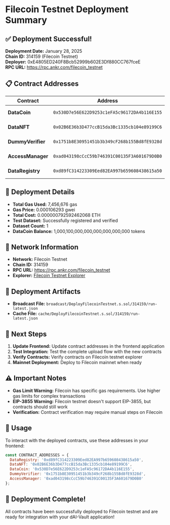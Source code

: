 # Filecoin Testnet Deployment Summary

## ✅ Deployment Successful!

**Deployment Date:** January 28, 2025  
**Chain ID:** 314159 (Filecoin Testnet)  
**Deployer:** 0xE4805ED240F8Bcb52999b602E3Df880CC767fceE  
**RPC URL:** https://rpc.ankr.com/filecoin_testnet  

## 📋 Contract Addresses

| Contract | Address | Status |
|----------|---------|--------|
| **DataCoin** | `0x530D7e56E622D9253c1eFA5c96172DA4b116E155` | ✅ Deployed |
| **DataNFT** | `0x02B6E36b3D477ccB15da3Bc1335cb104e89199C6` | ✅ Deployed |
| **DummyVerifier** | `0x1751b8E30951451b3b349cF268b155Bd8fE9328d` | ✅ Deployed |
| **AccessManager** | `0xad043198cCcC59b746391C00135F3A601679D0B0` | ✅ Deployed |
| **DataRegistry** | `0xd89fC314223309Eed82EA997b659608438615a50` | ✅ Deployed |

## 🎯 Deployment Details

- **Total Gas Used:** 7,456,676 gas
- **Gas Price:** 0.000106293 gwei
- **Total Cost:** 0.000000792592462068 ETH
- **Test Dataset:** Successfully registered and verified
- **Dataset Count:** 1
- **DataCoin Balance:** 1,000,100,000,000,000,000,000,000 tokens

## 🔗 Network Information

- **Network:** Filecoin Testnet
- **Chain ID:** 314159
- **RPC URL:** https://rpc.ankr.com/filecoin_testnet
- **Explorer:** [Filecoin Testnet Explorer](https://explorer.glif.io/)

## 📁 Deployment Artifacts

- **Broadcast File:** `broadcast/DeployFilecoinTestnet.s.sol/314159/run-latest.json`
- **Cache File:** `cache/DeployFilecoinTestnet.s.sol/314159/run-latest.json`

## 🚀 Next Steps

1. **Update Frontend:** Update contract addresses in the frontend application
2. **Test Integration:** Test the complete upload flow with the new contracts
3. **Verify Contracts:** Verify contracts on Filecoin testnet explorer
4. **Mainnet Deployment:** Deploy to Filecoin mainnet when ready

## ⚠️ Important Notes

- **Gas Limit Warning:** Filecoin has specific gas requirements. Use higher gas limits for complex transactions
- **EIP-3855 Warning:** Filecoin testnet doesn't support EIP-3855, but contracts should still work
- **Verification:** Contract verification may require manual steps on Filecoin

## 🔧 Usage

To interact with the deployed contracts, use these addresses in your frontend:

```javascript
const CONTRACT_ADDRESSES = {
  DataRegistry: '0xd89fC314223309Eed82EA997b659608438615a50',
  DataNFT: '0x02B6E36b3D477ccB15da3Bc1335cb104e89199C6',
  DataCoin: '0x530D7e56E622D9253c1eFA5c96172DA4b116E155',
  DummyVerifier: '0x1751b8E30951451b3b349cF268b155Bd8fE9328d',
  AccessManager: '0xad043198cCcC59b746391C00135F3A601679D0B0'
};
```

## 🎉 Deployment Complete!

All contracts have been successfully deployed to Filecoin testnet and are ready for integration with your dAI-Vault application!
